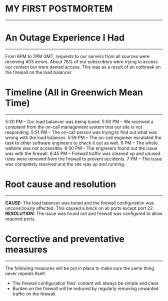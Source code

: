 # MY FIRST POSTMORTEM
***
# An Outage Experience I Had
***
From 6PM to 7PM GMT, requests to our servers from all sources were receiving 403 errors. About 78% of our subscribers were trying to access our content but were denied access. This was as a result of an outbreak on the firewall on the load balancer
# Timeline (All in Greenwich Mean Time)
***
5:30 PM – Our load balancer was being tuned.
5:50 PM – We received a complaint from the on-call management system that our site is not responding.
5:51 PM – The on-call person was trying to find out what was wrong with the load balancer.
5:59 PM – The on-call engineer escalated the task to other software engineers to check it out as well.
6 PM – The whole website was not accessible.
6:30 PM – The engineers found out the issue was with the firewall.
6:45 PM – Firewall traffic was cleaned up and unused rules were removed from the firewall to prevent accidents.
7 PM – The issue was completely resolved and the site was up and running.
# Root cause and resolution
***
**CAUSE:** The load balancer was tuned and the firewall configuration was unconsciously affected. This caused a block on all ports except port 22. 
**RESOLUTION:** The issue was found out and firewall was configured to allow required ports.
# Corrective and preventative measures
***
The following measures will be put in place to make sure the same thing never repeats itself:
* The firewall configuration files’ content will always be simple and clear.
* Burden on the firewall will be reduced by regularly removing unwanted traffic on the firewall.
